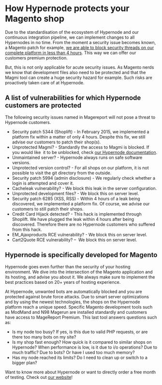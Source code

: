 <!-- source: https://support.hypernode.com/en/support/solutions/articles/48001158433-how-hypernode-protects-your-magento-shop/ -->

# How Hypernode protects your Magento shop

Due to the standardisation of the ecosystem of Hypernode and our continuous integration pipeline, we can implement changes to all Hypernodes in no time. From the moment a security issue becomes known, a Magento patch for example, [we are able to block security threads on our complete platform in less than 4 hours](https://www.hypernode.com/blog/security/how-hypernode-identifies-and-blocks-new-security-threats-within-the-hour). This way we can offer our customers premium protection.

But, this is not only applicable for acute security issues. As Magento nerds we know that development files also need to be protected and that the Magmi tool can create a huge security hazard for example. Such risks are proactively taken care of at Hypernode.

## A list of vulnerabilities for which Hypernode customers are protected

The following security issues named in Magereport will not pose a threat to Hypernode customers.

- Security patch 5344 (Shoplift) - In February 2015, we implemented a platform fix within a matter of only 4 hours. Despite this fix, we still advise our customers to patch their shop(s).
- Unprotected Magmi? - Standardly the access to Magmi is blocked. If you would like  it to be unblocked, check [our Hypernode documentation](https://support.hypernode.com/en/hypernode/tools/unblocking-and-accessing-magmi-for-hypernode).
- Unmaintained server? - Hypernode always runs on safe software versions.
- Unprotected version control? - For all shops on our platform, it is not possible to visit the git directory from the outside.
- Security patch 5994 (admin disclosure) - We regularly check whether a login is attempted and cover it.
- Cacheleak vulnerability? - We block this leak in the server configuration.
- Unprotected development files? - We block this on server level.
- Security patch 6285 (XSS, RSS) - Within 4 hours of a leak being discovered, we implemented a platform fix. Of course, we advise our customers to still patch their shops.
- Credit Card Hijack detected? - This hack is implemented through Shoplift. We have plugged the leak within 4 hours after being discovered. Therefore there are no Hypernode customers who suffered from this hack.
- EM_Ajaxproducts RCE vulnerability? - We block this on server level.
- Cart2Quote RCE vulnerability? –  We block this on server level.

## Hypernode is specifically developed for Magento

Hypernode goes even further than the security of your hosting environment. We dive into the intersection of the Magento application and its hosting, and advise you about it. We always make sure to implement the best practices based on 20+ years of hosting experience.

At Hypernode, unwanted bots are automatically blocked and you are protected against brute force attacks. Due to smart server optimizations and by using the newest technologies, the shops on the Hypernode platform reach a unique speed. Specific Magento development tools such as ModMand and N98 Magerun are installed standardly and customers have access to MageReport Premium. This last tool answers questions such as:

- Is my node too busy? If yes, is this due to valid PHP requests, or are there too many bots on my site?
- Is my shop fast enough? How quick is it compared to similar shops on Hypernode? When performance is low, is it due to i/o operations? Due to much traffic? Due to bots? Or have I used too much memory?
- Has my node reached its limits? Do I need to clean up or switch to a bigger plan?

Want to know more about Hypernode or want to directly order a free month of testing. Check out [our website](https://www.hypernode.com/)!
